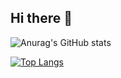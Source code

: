 ## Hi there 👋

![Anurag's GitHub stats](https://github-readme-stats.vercel.app/api?username=allanasr&show_icons=true&theme=tokyonight)

[![Top Langs](https://github-readme-stats.vercel.app/api/top-langs/?username=allanasr&show_icons=true&theme=radical)](https://github.com/anuraghazra/github-readme-stats&theme=tokyonight)
